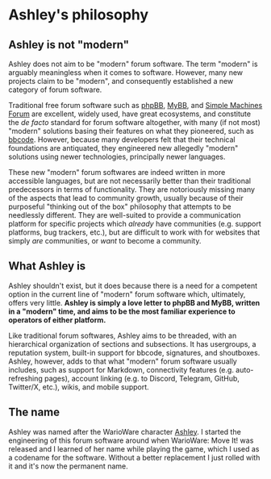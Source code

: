 # Ashley's philosophy

## Ashley is not "modern"

Ashley does not aim to be "modern" forum software. The term "modern" is arguably meaningless when it comes to software. However, many new projects claim to be "modern", and consequently established a new category of forum software.

Traditional free forum software such as [phpBB](https://www.phpbb.com/), [MyBB](https://mybb.com/), and [Simple Machines Forum](https://www.simplemachines.org/) are excellent, widely used, have great ecosystems, and constitute the _de facto_ standard for forum software altogether, with many (if not most) "modern" solutions basing their features on what they pioneered, such as [bbcode](https://en.wikipedia.org/wiki/BBCode). However, because many developers felt that their technical foundations are antiquated, they engineered new allegedly "modern" solutions using newer technologies, principally newer languages.

These new "modern" forum softwares are indeed written in more accessible languages, but are not necessarily better than their traditional predecessors in terms of functionality. They are notoriously missing many of the aspects that lead to community growth, usually because of their purposeful "thinking out of the box" philosophy that attempts to be needlessly different. They are well-suited to provide a communication platform for specific projects which _already_ have communities (e.g. support platforms, bug trackers, etc.), but are difficult to work with for websites that simply _are_ communities, or _want_ to become a community.

## What Ashley is

Ashley shouldn't exist, but it does because there is a need for a competent option in the current line of "modern" forum software which, ultimately, offers very little. **Ashley is simply a love letter to phpBB and MyBB, written in a "modern" time, and aims to be the most familiar experience to operators of either platform.**

Like traditional forum softwares, Ashley aims to be threaded, with an hierarchical organization of sections and subsections. It has usergroups, a reputation system, built-in support for bbcode, signatures, and shoutboxes. Ashley, however, adds to that what "modern" forum software usually includes, such as support for Markdown, connectivity features (e.g. auto-refreshing pages), account linking (e.g. to Discord, Telegram, GitHub, Twitter/X, etc.), wikis, and mobile support.

## The name

Ashley was named after the WarioWare character [Ashley](https://www.mariowiki.com/Ashley). I started the engineering of this forum software around when WarioWare: Move It! was released and I learned of her name while playing the game, which I used as a codename for the software. Without a better replacement I just rolled with it and it's now the permanent name.
